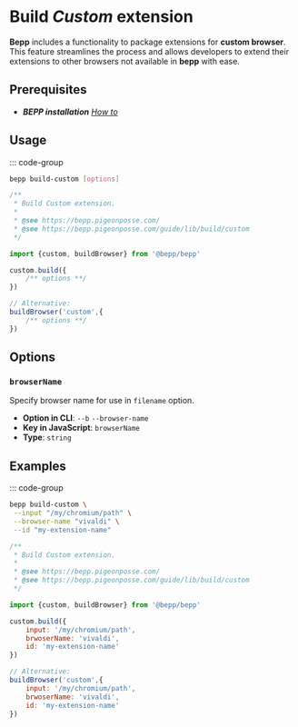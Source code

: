 # Build _Custom_ extension

**Bepp** includes a functionality to package extensions for **custom browser**. This feature streamlines the process and allows developers to extend their extensions to other browsers not available in **bepp** with ease.

## Prerequisites

- **__BEPP_ installation_** [_How to_](../index.md#installation)

## Usage

::: code-group

```bash
bepp build-custom [options]
```

```js
/**
 * Build Custom extension.
 * 
 * @see https://bepp.pigeonposse.com/
 * @see https://bepp.pigeonposse.com/guide/lib/build/custom
 */

import {custom, buildBrowser} from '@bepp/bepp'

custom.build({
    /** options **/
})

// Alternative:
buildBrowser('custom',{
    /** options **/
})
```

## Options

<!--@include: ../../partials/build-browser-input-custom.md-->
<!--@include: ../../../partials/build-browser-shared.md-->

### `browserName`

Specify browser name for use in `filename` option.

- **Option in CLI**: `--b` `--browser-name`
- **Key in JavaScript**: `browserName`
- **Type**: `string`

<!--@include: ../../../partials/options-shared.md-->

## Examples

::: code-group

```bash
bepp build-custom \
 --input "/my/chromium/path" \
 --browser-name "vivaldi" \
 --id "my-extension-name"
```

```js
/**
 * Build Custom extension.
 * 
 * @see https://bepp.pigeonposse.com/
 * @see https://bepp.pigeonposse.com/guide/lib/build/custom
 */

import {custom, buildBrowser} from '@bepp/bepp'

custom.build({
    input: '/my/chromium/path',
    brwoserName: 'vivaldi',
    id: 'my-extension-name'
})

// Alternative:
buildBrowser('custom',{
    input: '/my/chromium/path',
    brwoserName: 'vivaldi',
    id: 'my-extension-name'
})
```
